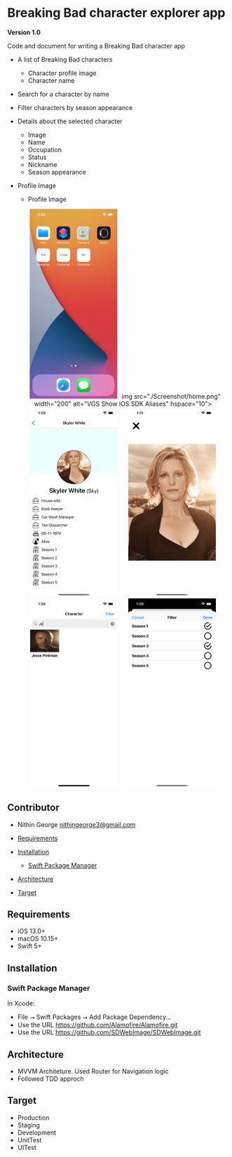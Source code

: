 # Breaking Bad character explorer app
**Version 1.0**

Code and document for writing a Breaking Bad character app
 -  A list of Breaking Bad characters
    - Character profile image
    - Character name
 - Search for a character by name
 - Filter characters by season appearance
 - Details about the selected character
    - Image 
    - Name
    - Occupation
    - Status 
    - Nickname 
    - Season appearance
- Profile Image  
    - Profile Image
    
    <p align="center">
      <img src="./Screenshot/targets.png" width="200" alt="VGS Show iOS SDK Aliases" hspace="10">img src="./Screenshot/home.png" width="200" alt="VGS Show iOS SDK Aliases" hspace="10"><img src="./Screenshot/detail.png" width="200" alt="VGS Show iOS SDK Revealed Data" hspace="10"> <img src="./Screenshot/imageFull.png" width="200" alt="VGS Show iOS SDK Revealed Data" hspace="10"><img src="./Screenshot/search.png" width="200" alt="VGS Show iOS SDK Revealed Data" hspace="10"> <img src="./Screenshot/filter.png" width="200" alt="VGS Show iOS SDK Revealed Data" hspace="10">
    </p>
    
## Contributor
- Nithin George <nithingeorge3@gmail.com>

- [Requirements](#requirements)
- [Installation](#installation)
    - [Swift Package Manager](#swift-package-manager)
- [Architecture](#Architecture)
- [Target](#Target)
    
## Requirements
* iOS 13.0+
* macOS 10.15+
* Swift 5+

## Installation

### Swift Package Manager

In Xcode:
* File ⭢ Swift Packages ⭢ Add Package Dependency...
* Use the URL https://github.com/Alamofire/Alamofire.git
* Use the URL https://github.com/SDWebImage/SDWebImage.git

## Architecture 
* MVVM Architeture. Used Router for Navigation logic
* Followed TDD approch

## Target

* Production
* Staging
* Development
* UnitTest
* UITest


